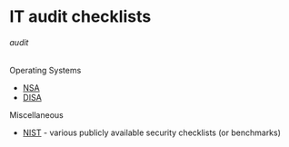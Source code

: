 # IT audit checklists
###### audit

Operating Systems

* [NSA](http://www.nsa.gov/ia/mitigation_guidance/security_configuration_guides/operating_systems.shtml)
* [DISA](http://iase.disa.mil/stigs/os/index.html)

Miscellaneous

* [NIST](http://checklists.nist.gov) - various publicly available security checklists (or benchmarks)
